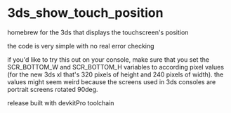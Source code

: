# 3ds_show_touch_position
 homebrew for the 3ds that displays the touchscreen's position

the code is very simple with no real error checking

if you'd like to try this out on your console, make sure that you set the SCR_BOTTOM_W and SCR_BOTTOM_H variables to according pixel values (for the new 3ds xl that's 320 pixels of height and 240 pixels of width). the values might seem weird because the screens used in 3ds consoles are portrait screens rotated 90deg.

release built with devkitPro toolchain
